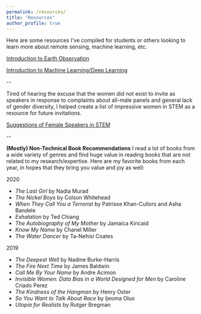 ```yaml
---
permalink: /resources/
title: "Resources"
author_profile: true
---
```


Here are some resources I've compiled for students or others looking to learn more about remote sensing, machine learning, etc.

[Introduction to Earth Observation](https://docs.google.com/document/d/1UYxjAyhIkgTUiOCvRwsWo-JBV9y0jmHluC0zWqU5M-Q/edit?usp=sharing)

[Introduction to Machine Learning/Deep Learning](https://docs.google.com/document/d/1xtqhPZUGtitx5JgJLDeUPFqcVEgLpK1Q8l5uktyUHiA/edit?usp=sharing)

--

Tired of hearing the excuse that the women did not exist to invite as speakers in response to complaints about all-male panels and general lack of gender diversity, I helped create a list of impressive women in STEM as a resource for future invitations.

[Suggestions of Female Speakers in STEM](https://docs.google.com/document/d/189_iwFQqnH9L2jN2UIHFBjj7frLXbRX7ucuk46J9e6I/edit?usp=sharing)

--

**(Mostly) Non-Technical Book Recommendations**
I read a lot of books from a wide variety of genres and find huge value in reading books that are not related to my research/expertise. Here are my favorite books from each year, in hopes that they bring you value and joy as well:

2020
- *The Last Girl* by Nadia Murad
- *The Nickel Boys* by Colson Whitehead
- *When They Call You a Terrorist* by Patrisse Khan-Cullors and Asha Bandele
- *Exhalation* by Ted Chiang
- *The Autobiography of My Mother* by Jamaica Kincaid
- *Know My Name* by Chanel Miller
- *The Water Dancer* by Ta-Nehisi Coates

2019
- *The Deepest Well* by Nadine Burke-Harris
- *The Fire Next Time* by James Baldwin
- *Call Me By Your Name* by Andre Acimon
- *Invisible Women: Data Bias in a World Designed for Men* by Caroline Criado Perez
- *The Kindness of the Hangman* by Henry Oster
- *So You Want to Talk About Race* by Ijeoma Oluo
- *Utopia for Realists* by Rutger Bregman
